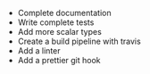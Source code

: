 - Complete documentation
- Write complete tests
- Add more scalar types
- Create a build pipeline with travis
- Add a linter
- Add a prettier git hook
